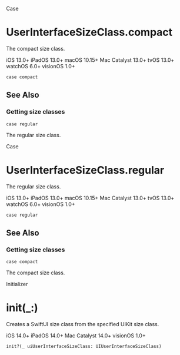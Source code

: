 Case

# UserInterfaceSizeClass.compact

The compact size class.

iOS 13.0+  iPadOS 13.0+  macOS 10.15+  Mac Catalyst 13.0+  tvOS 13.0+  watchOS
6.0+  visionOS 1.0+

    
    
    case compact

## See Also

### Getting size classes

`case regular`

The regular size class.

Case

# UserInterfaceSizeClass.regular

The regular size class.

iOS 13.0+  iPadOS 13.0+  macOS 10.15+  Mac Catalyst 13.0+  tvOS 13.0+  watchOS
6.0+  visionOS 1.0+

    
    
    case regular

## See Also

### Getting size classes

`case compact`

The compact size class.

Initializer

# init(_:)

Creates a SwiftUI size class from the specified UIKit size class.

iOS 14.0+  iPadOS 14.0+  Mac Catalyst 14.0+  visionOS 1.0+

    
    
    init?(_ uiUserInterfaceSizeClass: UIUserInterfaceSizeClass)

